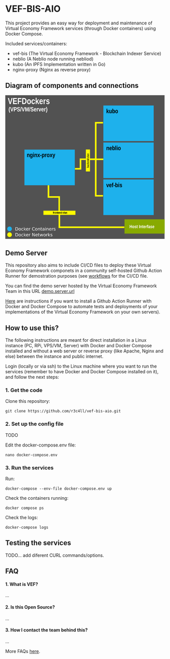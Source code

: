 # VEF-BIS-AIO

This project provides an easy way for deployment and maintenance of Virtual Economy Framework services (through Docker containers) using Docker Compose.

Included services/containers:

- vef-bis (The Virtual Economy Framework - Blockchain Indexer Service)
- neblio (A Neblio node running nebliod)
- kubo (An IPFS Implementation written in Go)
- nginx-proxy (Nginx as reverse proxy)


## Diagram of components and connections

<picture>
  <source media="(prefers-color-scheme: dark)" srcset="doc/images/vef-bis-diagram.png">
  <source media="(prefers-color-scheme: light)" srcset="doc/images/vef-bis-diagram.png">
  <img alt="Complete description of the image." src="doc/images/vef-bis-diagram.png">
</picture>


## Demo Server

This repository also aims to include CI/CD files to deploy these Virtual Economy Framework componets in a community self-hosted Github Action Runner for demostration purposes (see [workflows](.github/workflows) for the CI/CD file.

You can find the demo server hosted by the Virtual Economy Framework Team in this URL [demo.server.url](http://demo.server.url)

[Here](doc/install-github-action-runner.md) are instructions if you want to install a Github Action Runner with Docker and Docker Compose to automate tests and deployments of your implementations of the Virtual Economy Framework on your own servers).


## How to use this?

The following instructions are meant for direct installation in a Linux instance (PC, RPi, VPS/VM, Server) with Docker and Docker Compose installed and without a web server or reverse proxy (like Apache, Nginx and else) between the instance and public internet.

Login (locally or via ssh) to the Linux machine where you want to run the services (remember to have Docker and Docker Compose installed on it), and follow the next steps:


### 1. Get the code

Clone this repository:

    git clone https://github.com/r3c4ll/vef-bis-aio.git


### 2. Set up the config file

TODO

Edit the docker-compose.env file:

    nano docker-compose.env


### 3. Run the services

Run:

    docker-compose --env-file docker-compose.env up


Check the containers running:

    docker compose ps


Check the logs:

    docker-compose logs


## Testing the services

TODO... add diferent CURL commands/options.


## FAQ

#### 1. What is VEF?

...


#### 2. Is this Open Source?

...


#### 3. How I contact the team behind this?

...


More FAQs [here](doc/faqs.md).
